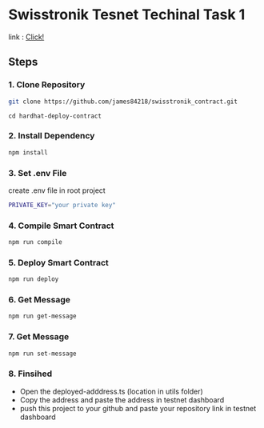 # Swisstronik Tesnet Techinal Task 1

link : [Click!](https://www.swisstronik.com/testnet2/dashboard)

## Steps

### 1. Clone Repository

```bash
git clone https://github.com/james84218/swisstronik_contract.git
```

```
cd hardhat-deploy-contract
```

### 2. Install Dependency

```bash
npm install
```

### 3. Set .env File

create .env file in root project

```bash
PRIVATE_KEY="your private key"
```

### 4. Compile Smart Contract

```bash
npm run compile
```

### 5. Deploy Smart Contract

```bash
npm run deploy
```

### 6. Get Message

```bash
npm run get-message
```

### 7. Get Message

```bash
npm run set-message
```

### 8. Finsihed

- Open the deployed-adddress.ts (location in utils folder)
- Copy the address and paste the address in testnet dashboard
- push this project to your github and paste your repository link in testnet dashboard

